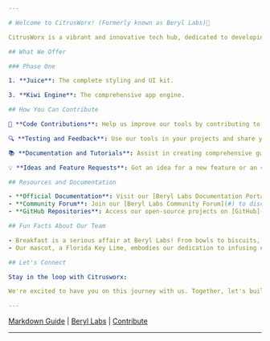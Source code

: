 ```yaml
---

# Welcome to CitrusWorx! (Formerly known as Beryl Labs)🌟

CitrusWorx is a vibrant and innovative tech hub, dedicated to developing cutting-edge web development tools and solutions. Our mission is to simplify and enhance the web development process, making it more accessible, efficient, and enjoyable for developers around the globe. 

## What We Offer

### Phase One

1. **Juice**: The complete styling and UI kit.

3. **Kiwi Engine**: The comprehensive app engine.

## How You Can Contribute

🌟 **Code Contributions**: Help us improve our tools by contributing to the code. Whether it's fixing bugs, adding new features, or improving documentation, your input is invaluable.

🔍 **Testing and Feedback**: Use our tools in your projects and share your experiences. Your feedback helps us identify areas for improvement and guides future development.

📚 **Documentation and Tutorials**: Assist in creating comprehensive guides, tutorials, or blog posts. Whether you're a seasoned writer or a first-timer, your contributions make our tools more accessible to the community.

💡 **Ideas and Feature Requests**: Got an idea for a new feature or an enhancement? We're all ears! Your innovative suggestions are what keep Beryl Labs at the forefront of web development.

## Resources and Documentation

- **Official Documentation**: Visit our [Beryl Labs Documentation Portal](#) for in-depth guides, API references, and tutorials.
- **Community Forum**: Join our [Beryl Labs Community Forum](#) to discuss ideas, ask questions, and connect with other developers.
- **GitHub Repositories**: Access our open-source projects on [GitHub](https://githuub.com/citrusworx) to explore the code, contribute, and stay updated with the latest releases.

## Fun Facts About Our Team

- Breakfast is a serious affair at Beryl Labs! From bowls to biscuits, our team's morning rituals are as diverse as our projects.
- Our mascot, a Florida Key Lime, embodies our dedication to infusing every endeavor with a refreshing zest, ensuring unmatched excellence, and maintaining a vibrant and dynamic approach

## Let's Connect

Stay in the loop with Citrusworx:

We're excited to have you on this journey with us. Together, let's build a brighter and more innovative web development world!

---
```


[Markdown Guide](https://docs.github.com/github/writing-on-github/getting-started-with-writing-and-formatting-on-github/basic-writing-and-formatting-syntax) | [Beryl Labs](#) | [Contribute](#)

---
